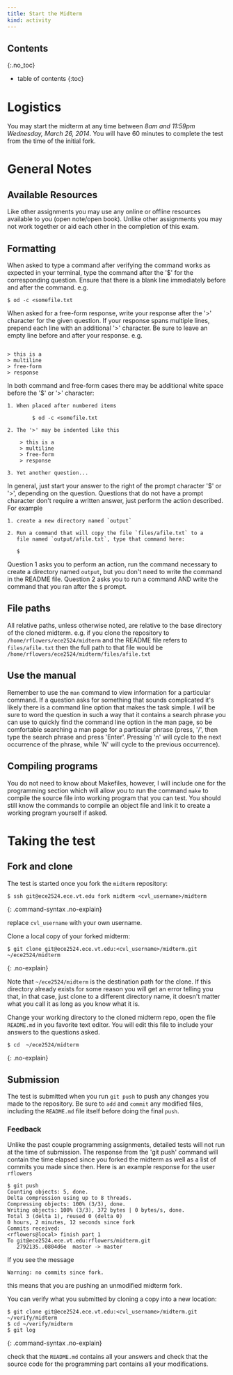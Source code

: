 ```yaml
---
title: Start the Midterm
kind: activity
---
```


## Contents
{:.no_toc}

* table of contents
{:toc}

# Logistics

You may start the midterm at any time between *8am and 11:59pm
Wednesday, March 26, 2014*.  You will have 60 minutes to complete the
test from the time of the initial fork.

# General Notes

## Available Resources

Like other assignments you may use any online or offline resources
available to you (open note/open book).  Unlike other assignments you
may not work together or aid each other in the completion of this
exam.

## Formatting

When asked to type a command after verifying the command works as
expected in your terminal, type the command after the '$' for the
corresponding question. Ensure that there is a blank line immediately
before and after the command. e.g.

~~~~ text
$ od -c <somefile.txt
~~~~

When asked for a free-form response, write your response after the '>'
character for the given question. If your response spans multiple
lines, prepend each line with an additional '>' character. Be sure to
leave an empty line before and after your response. e.g.

~~~~

> this is a
> multiline
> free-form
> response

~~~~

In both command and free-form cases there may be additional white
space before the '$' or '>' character:

~~~~
1. When placed after numbered items
 
        $ od -c <somefile.txt

2. The '>' may be indented like this

    > this is a
    > multiline
    > free-form 
    > response

3. Yet another question...
~~~~

In general, just start your answer to the right of the prompt
character '$' or '>', depending on the question. Questions that do not
have a prompt character don't require a written answer, just perform
the action described. For example

~~~~
1. create a new directory named `output`

2. Run a command that will copy the file `files/afile.txt` to a
   file named `output/afile.txt`, type that command here:

   $
~~~~

Question 1 asks you to perform an action, run the command necessary
to create a directory named `output`, but you don't need to write the
command in the README file.  Question 2 asks you to run a command AND
write the command that you ran after the `$` prompt.


## File paths

All relative paths, unless otherwise noted, are relative to the base
directory of the cloned midterm. e.g. if you clone the repository to
`/home/rflowers/ece2524/midterm` and the README file refers to
`files/afile.txt` then the full path to that file would be
`/home/rflowers/ece2524/midterm/files/afile.txt`

## Use the manual

Remember to use the `man` command to view information for a particular
command. If a question asks for something that sounds complicated it's
likely there is a command line option that makes the task simple. I
will be sure to word the question in such a way that it contains a
search phrase you can use to quickly find the command line option in
the man page, so be comfortable searching a man page for a particular
phrase (press, '/', then type the search phrase and press 'Enter'.
Pressing 'n' will cycle to the next occurrence of the phrase, while
'N' will cycle to the previous occurrence).

## Compiling programs

You do not need to know about Makefiles, however, I will include one
for the programming section which will allow you to run the command
`make` to compile the source file into working program that you can
test. You should still know the commands to compile an object file and
link it to create a working program yourself if asked.

# Taking the test

## Fork and clone

The test is started once you fork the `midterm` repository:

~~~~ console
$ ssh git@ece2524.ece.vt.edu fork midterm <cvl_username>/midterm
~~~~
{: .command-syntax .no-explain}

replace `cvl_username` with your own username.

Clone a local copy of your forked midterm:

~~~~ console
$ git clone git@ece2524.ece.vt.edu:<cvl_username>/midterm.git ~/ece2524/midterm
~~~~
{: .no-explain}

Note that `~/ece2524/midterm` is the destination path for the clone.
If this directory already exists for some reason you will get an error
telling you that, in that case, just clone to a different directory
name, it doesn't matter what you call it as long as you know what it
is.

Change your working directory to the cloned midterm repo, open the
file `README.md` in you favorite text editor. You will edit this file
to include your answers to the questions asked.

~~~ console
$ cd  ~/ece2524/midterm
~~~~
{: .no-explain}

## Submission

The test is submitted when you run `git push` to push any changes you
made to the repository.  Be sure to `add` and `commit` any modified
files, including the `README.md` file itself before doing the final
`push`.


### Feedback

Unlike the past couple programming assignments, detailed tests will
not run at the time of submission.  The response from the 'git push'
command will contain the time elapsed since you forked the midterm as
well as a list of commits you made since then. Here is an example
response for the user `rflowers`

~~~~
$ git push
Counting objects: 5, done.
Delta compression using up to 8 threads.
Compressing objects: 100% (3/3), done.
Writing objects: 100% (3/3), 372 bytes | 0 bytes/s, done.
Total 3 (delta 1), reused 0 (delta 0)
0 hours, 2 minutes, 12 seconds since fork
Commits received:
<rflowers@local> finish part 1
To git@ece2524.ece.vt.edu:rflowers/midterm.git
   2792135..0804d6e  master -> master
~~~~

If you see the message

~~~~
Warning: no commits since fork.
~~~~

this means that you are pushing an unmodified midterm fork.

You can verify what you submitted by cloning a copy into a new
location:

~~~~ console
$ git clone git@ece2524.ece.vt.edu:<cvl_username>/midterm.git ~/verify/midterm
$ cd ~/verify/midterm
$ git log
~~~~
{: .command-syntax .no-explain}

check that the `README.md` contains all your answers and check that
the source code for the programming part contains all your
modifications.
